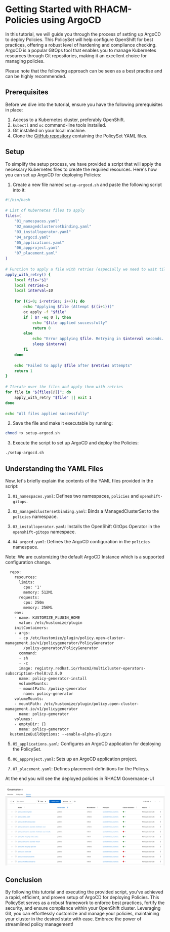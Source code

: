 # Getting Started with RHACM-Policies using ArgoCD

In this tutorial, we will guide you through the process of setting up ArgoCD to deploy Policies. This PolicySet will help configure OpenShift for best practices, offering a robust level of hardening and compliance checking. ArgoCD is a popular GitOps tool that enables you to manage Kubernetes resources through Git repositories, making it an excellent choice for managing policies.

Please note that the following approach can be seen as a best practise and can be highly recommended.

## Prerequisites

Before we dive into the tutorial, ensure you have the following prerequisites in place:

1. Access to a Kubernetes cluster, preferably OpenShift.
2. `kubectl` and `oc` command-line tools installed.
3. Git installed on your local machine.
4. Clone the [GitHub repository](https://github.com/open-cluster-manaement/policy-collection) containing the PolicySet YAML files.

## Setup

To simplify the setup process, we have provided a script that will apply the necessary Kubernetes files to create the required resources. Here's how you can set up ArgoCD for deploying Policies:

1. Create a new file named `setup-argocd.sh` and paste the following script into it:

```bash
#!/bin/bash

# List of Kubernetes files to apply
files=(
    "01_namespaces.yaml"
    "02_managedclustersetbinding.yaml"
    "03_installoperator.yaml"
    "04_argocd.yaml"
    "05_applications.yaml"
    "06_appproject.yaml"
    "07_placement.yaml"
)

# Function to apply a file with retries (especially we need to wait till GitopsOperator is installed)
apply_with_retry() {
    local file="$1"
    local retries=3
    local interval=10

    for ((i=0; i<retries; i++)); do
        echo "Applying $file (Attempt $((i+1)))"
        oc apply -f "$file"
        if [ $? -eq 0 ]; then
            echo "$file applied successfully"
            return 0
        else
            echo "Error applying $file. Retrying in $interval seconds..."
            sleep $interval
        fi
    done

    echo "Failed to apply $file after $retries attempts"
    return 1
}

# Iterate over the files and apply them with retries
for file in "${files[@]}"; do
    apply_with_retry "$file" || exit 1
done

echo "All files applied successfully"
```

2. Save the file and make it executable by running:

```bash
chmod +x setup-argocd.sh
```

3. Execute the script to set up ArgoCD and deploy the Policies:

```bash
./setup-argocd.sh
```

## Understanding the YAML Files

Now, let's briefly explain the contents of the YAML files provided in the script:

1. `01_namespaces.yaml`: Defines two namespaces, `policies` and `openshift-gitops`.

2. `02_managedclustersetbinding.yaml`: Binds a ManagedClusterSet to the `policies` namespace.

3. `03_installoperator.yaml`: Installs the OpenShift GitOps Operator in the `openshift-gitops` namespace.

4. `04_argocd.yaml`: Defines the ArgoCD configuration in the `policies` namespace.


Note:  We are customizing the default ArgoCD Instance which is a supported configuration change.


```
  repo:
    resources:
      limits:
        cpu: '1'
        memory: 512Mi
      requests:
        cpu: 250m
        memory: 256Mi
    env:
    - name: KUSTOMIZE_PLUGIN_HOME
      value: /etc/kustomize/plugin
    initContainers:
    - args:
      - cp /etc/kustomize/plugin/policy.open-cluster-management.io/v1/policygenerator/PolicyGenerator
        /policy-generator/PolicyGenerator
      command:
      - sh
      - -c
      image: registry.redhat.io/rhacm2/multicluster-operators-subscription-rhel8:v2.8.0
      name: policy-generator-install
      volumeMounts:
      - mountPath: /policy-generator
        name: policy-generator
    volumeMounts:
    - mountPath: /etc/kustomize/plugin/policy.open-cluster-management.io/v1/policygenerator
      name: policy-generator
    volumes:
    - emptyDir: {}
      name: policy-generator
  kustomizeBuildOptions: --enable-alpha-plugins
```


5. `05_applications.yaml`: Configures an ArgoCD application for deploying the PolicySet.

6. `06_appproject.yaml`: Sets up an ArgoCD application project.

7. `07_placement.yaml`: Defines placement-definitions for the Policys.


At the end you will see the deployed policies in RHACM Governance-UI


![Alt Text](files/policies.png)


## Conclusion

By following this tutorial and executing the provided script, you've achieved a rapid, efficient, and proven setup of ArgoCD for deploying Policies. This PolicySet serves as a robust framework to enforce best practices, fortify the security, and ensure compliance within your OpenShift cluster. Leveraging Git, you can effortlessly customize and manage your policies, maintaining your cluster in the desired state with ease. Embrace the power of streamlined policy management!